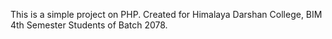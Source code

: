 This is a simple project on PHP. Created for Himalaya Darshan College, BIM 4th Semester Students of Batch 2078.